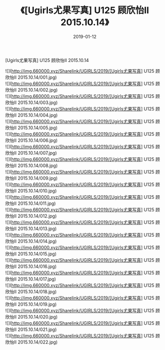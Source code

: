 ﻿---
layout: post
title:  《[Ugirls尤果写真] U125 顾欣怡II 2015.10.14》
date:   2019-01-12
img: http://img.660000.xyz/Sharelink/UGIRLS/2019/[Ugirls尤果写真] U125 顾欣怡II 2015.10.14/000.jpg
categories: [美女, 清纯, 唯美]
---

[Ugirls尤果写真] U125 顾欣怡II 2015.10.14

 ![](http://img.660000.xyz/Sharelink/UGIRLS/2019/[Ugirls尤果写真] U125 顾欣怡II 2015.10.14/001.jpg) <br>![](http://img.660000.xyz/Sharelink/UGIRLS/2019/[Ugirls尤果写真] U125 顾欣怡II 2015.10.14/002.jpg) <br>![](http://img.660000.xyz/Sharelink/UGIRLS/2019/[Ugirls尤果写真] U125 顾欣怡II 2015.10.14/003.jpg) <br>![](http://img.660000.xyz/Sharelink/UGIRLS/2019/[Ugirls尤果写真] U125 顾欣怡II 2015.10.14/004.jpg) <br>![](http://img.660000.xyz/Sharelink/UGIRLS/2019/[Ugirls尤果写真] U125 顾欣怡II 2015.10.14/005.jpg) <br>![](http://img.660000.xyz/Sharelink/UGIRLS/2019/[Ugirls尤果写真] U125 顾欣怡II 2015.10.14/006.jpg) <br>![](http://img.660000.xyz/Sharelink/UGIRLS/2019/[Ugirls尤果写真] U125 顾欣怡II 2015.10.14/007.jpg) <br>![](http://img.660000.xyz/Sharelink/UGIRLS/2019/[Ugirls尤果写真] U125 顾欣怡II 2015.10.14/008.jpg) <br>![](http://img.660000.xyz/Sharelink/UGIRLS/2019/[Ugirls尤果写真] U125 顾欣怡II 2015.10.14/009.jpg) <br>![](http://img.660000.xyz/Sharelink/UGIRLS/2019/[Ugirls尤果写真] U125 顾欣怡II 2015.10.14/010.jpg) <br>![](http://img.660000.xyz/Sharelink/UGIRLS/2019/[Ugirls尤果写真] U125 顾欣怡II 2015.10.14/011.jpg) <br>![](http://img.660000.xyz/Sharelink/UGIRLS/2019/[Ugirls尤果写真] U125 顾欣怡II 2015.10.14/012.jpg) <br>![](http://img.660000.xyz/Sharelink/UGIRLS/2019/[Ugirls尤果写真] U125 顾欣怡II 2015.10.14/013.jpg) <br>![](http://img.660000.xyz/Sharelink/UGIRLS/2019/[Ugirls尤果写真] U125 顾欣怡II 2015.10.14/014.jpg) <br>![](http://img.660000.xyz/Sharelink/UGIRLS/2019/[Ugirls尤果写真] U125 顾欣怡II 2015.10.14/015.jpg) <br>![](http://img.660000.xyz/Sharelink/UGIRLS/2019/[Ugirls尤果写真] U125 顾欣怡II 2015.10.14/016.jpg) <br>![](http://img.660000.xyz/Sharelink/UGIRLS/2019/[Ugirls尤果写真] U125 顾欣怡II 2015.10.14/017.jpg) <br>![](http://img.660000.xyz/Sharelink/UGIRLS/2019/[Ugirls尤果写真] U125 顾欣怡II 2015.10.14/018.jpg) <br>![](http://img.660000.xyz/Sharelink/UGIRLS/2019/[Ugirls尤果写真] U125 顾欣怡II 2015.10.14/019.jpg) <br>![](http://img.660000.xyz/Sharelink/UGIRLS/2019/[Ugirls尤果写真] U125 顾欣怡II 2015.10.14/020.jpg) <br>![](http://img.660000.xyz/Sharelink/UGIRLS/2019/[Ugirls尤果写真] U125 顾欣怡II 2015.10.14/021.jpg) <br>![](http://img.660000.xyz/Sharelink/UGIRLS/2019/[Ugirls尤果写真] U125 顾欣怡II 2015.10.14/022.jpg) <br>
